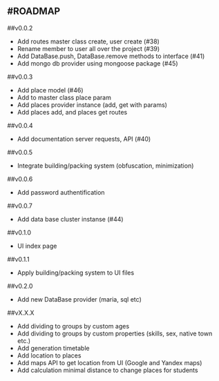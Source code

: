 #ROADMAP
----
##v0.0.2
- Add routes master class create, user create (#38)
- Rename member to user all over the project (#39)
- Add DataBase.push, DataBase.remove methods to interface (#41)
- Add mongo db provider using mongoose package (#45)

##v0.0.3
- Add place model (#46)
- Add to master class place param
- Add places provider instance (add, get with params)
- Add places add, and places get routes

##v0.0.4
- Add documentation server requests, API (#40)

##v0.0.5
- Integrate building/packing system (obfuscation, minimization)

##v0.0.6
- Add password authentification

##v0.0.7
- Add data base cluster instanse (#44)

##v0.1.0
- UI index page

##v0.1.1
- Apply building/packing system to UI files

##v0.2.0
- Add new DataBase provider (maria, sql etc)

##vX.X.X
- Add dividing to groups by custom ages
- Add dividing to groups by custom properties (skills, sex, native town etc.)
- Add generation timetable
- Add location to places
- Add maps API to get location from UI (Google and Yandex maps)
- Add calculation minimal distance to change places for students
